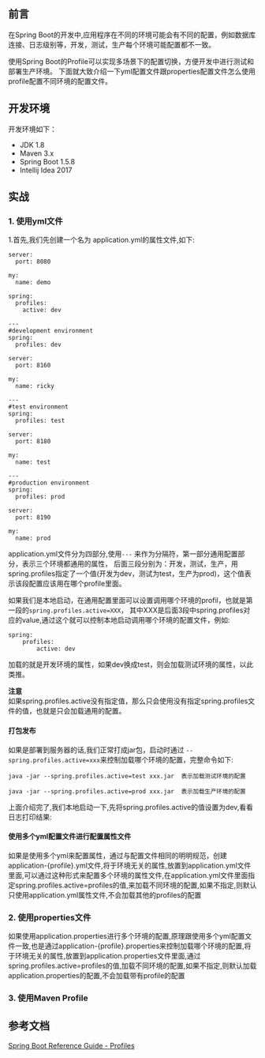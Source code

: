 ## 前言
在Spring Boot的开发中,应用程序在不同的环境可能会有不同的配置，例如数据库连接、日志级别等，开发，测试，生产每个环境可能配置都不一致。

使用Spring Boot的Profile可以实现多场景下的配置切换，方便开发中进行测试和部署生产环境。
下面就大致介绍一下yml配置文件跟properties配置文件怎么使用profile配置不同环境的配置文件。

## 开发环境
开发环境如下：
* JDK 1.8
* Maven 3.x
* Spring Boot 1.5.8 
* Intellij Idea 2017

## 实战

### 1. 使用yml文件
 1.首先,我们先创建一个名为 application.yml的属性文件,如下:
```
server:
  port: 8080

my:
  name: demo

spring:
  profiles:
    active: dev

---
#development environment
spring:
  profiles: dev

server:
  port: 8160

my:
  name: ricky

---
#test environment
spring:
  profiles: test

server:
  port: 8180

my:
  name: test

---
#production environment
spring:
  profiles: prod

server:
  port: 8190

my:
  name: prod

```

application.yml文件分为四部分,使用```---``` 来作为分隔符，第一部分通用配置部分，表示三个环境都通用的属性，
后面三段分别为：开发，测试，生产，用spring.profiles指定了一个值(开发为dev，测试为test，生产为prod)，这个值表示该段配置应该用在哪个profile里面。

如果我们是本地启动，在通用配置里面可以设置调用哪个环境的profil，也就是第一段的```spring.profiles.active=XXX```，
其中XXX是后面3段中spring.profiles对应的value,通过这个就可以控制本地启动调用哪个环境的配置文件，例如:
```
spring:
    profiles:
        active: dev
```

加载的就是开发环境的属性，如果dev换成test，则会加载测试环境的属性，以此类推。

**注意**<br>
如果spring.profiles.active没有指定值，那么只会使用没有指定spring.profiles文件的值，也就是只会加载通用的配置。

#### 打包发布
如果是部署到服务器的话,我们正常打成jar包，启动时通过
```--spring.profiles.active=xxx```来控制加载哪个环境的配置，完整命令如下:
```
java -jar --spring.profiles.active=test xxx.jar  表示加载测试环境的配置

java -jar --spring.profiles.active=prod xxx.jar  表示加载生产环境的配置
```
上面介绍完了,我们本地启动一下,先将spring.profiles.active的值设置为dev,看看日志打印结果:


#### 使用多个yml配置文件进行配置属性文件
如果是使用多个yml来配置属性，通过与配置文件相同的明明规范，创建application-{profile}.yml文件,将于环境无关的属性,放置到application.yml文件里面,可以通过这种形式来配置多个环境的属性文件,在application.yml文件里面指定spring.profiles.active=profiles的值,来加载不同环境的配置,如果不指定,则默认只使用application.yml属性文件,不会加载其他的profiles的配置


### 2. 使用properties文件
如果使用application.properties进行多个环境的配置,原理跟使用多个yml配置文件一致,也是通过application-{profile}.properties来控制加载哪个环境的配置,将于环境无关的属性,放置到application.properties文件里面,通过spring.profiles.active=profiles的值,加载不同环境的配置,如果不指定,则默认加载application.properties的配置,不会加载带有profile的配置


### 3. 使用Maven Profile


## 参考文档
[Spring Boot Reference Guide - Profiles](https://docs.spring.io/spring-boot/docs/1.5.8.RELEASE/reference/htmlsingle/#boot-features-profiles)

